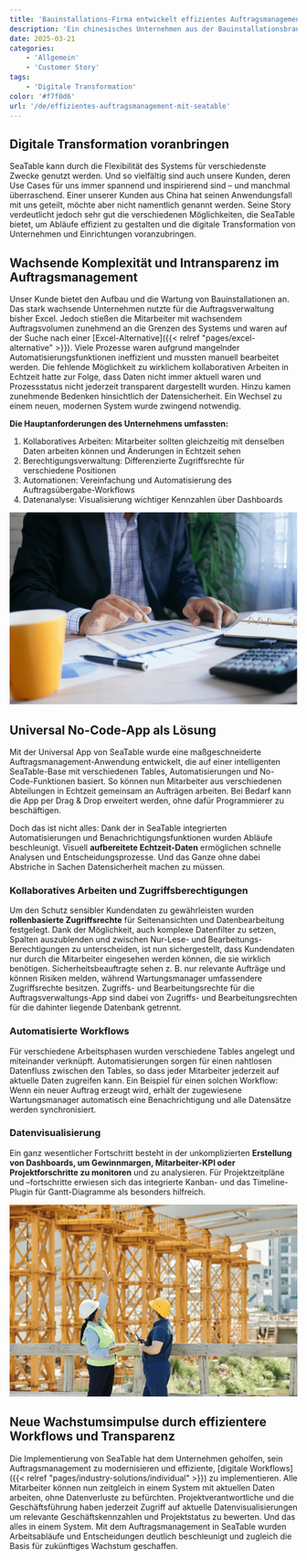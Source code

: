 ```yaml
---
title: 'Bauinstallations-Firma entwickelt effizientes Auftragsmanagement mit SeaTable'
description: 'Ein chinesisches Unternehmen aus der Bauinstallationsbranche hat mit SeaTable seine Auftragsverwaltung neu aufgesetzt und damit seine digitale Transformation erfolgreich vorangebracht. Entstanden ist ein hocheffizientes, modernes Management-System mit Universal App.'
date: 2025-03-21
categories:
    - 'Allgemein'
    - 'Customer Story'
tags:
    - 'Digitale Transformation'
color: '#f7f0d6'
url: '/de/effizientes-auftragsmanagement-mit-seatable'
---
```


## Digitale Transformation voranbringen

SeaTable kann durch die Flexibilität des Systems für verschiedenste Zwecke genutzt werden. Und so vielfältig sind auch unsere Kunden, deren Use Cases für uns immer spannend und inspirierend sind – und manchmal überraschend. Einer unserer Kunden aus China hat seinen Anwendungsfall mit uns geteilt, möchte aber nicht namentlich genannt werden. Seine Story verdeutlicht jedoch sehr gut die verschiedenen Möglichkeiten, die SeaTable bietet, um Abläufe effizient zu gestalten und die digitale Transformation von Unternehmen und Einrichtungen voranzubringen. 

## Wachsende Komplexität und Intransparenz im Auftragsmanagement

Unser Kunde bietet den Aufbau und die Wartung von Bauinstallationen an. Das stark wachsende Unternehmen nutzte für die Auftragsverwaltung bisher Excel. Jedoch stießen die Mitarbeiter mit wachsendem Auftragsvolumen zunehmend an die Grenzen des Systems und waren auf der Suche nach einer [Excel-Alternative]({{< relref "pages/excel-alternative" >}}). Viele Prozesse waren aufgrund mangelnder Automatisierungsfunktionen ineffizient und mussten manuell bearbeitet werden. Die fehlende Möglichkeit zu wirklichem kollaborativen Arbeiten in Echtzeit hatte zur Folge, dass Daten nicht immer aktuell waren und Prozessstatus nicht jederzeit transparent dargestellt wurden. Hinzu kamen zunehmende Bedenken hinsichtlich der Datensicherheit. Ein Wechsel zu einem neuen, modernen System wurde zwingend notwendig.     

**Die Hauptanforderungen des Unternehmens umfassten:**

1. Kollaboratives Arbeiten: Mitarbeiter sollten gleichzeitig mit denselben Daten arbeiten können und Änderungen in Echtzeit sehen
1. Berechtigungsverwaltung: Differenzierte Zugriffsrechte für verschiedene Positionen
1. Automationen: Vereinfachung und Automatisierung des Auftragsübergabe-Workflows
1. Datenanalyse: Visualisierung wichtiger Kennzahlen über Dashboards

![Universal No-Code-App - Tablet mit Statistiken](Customer-Story_CN_Datenvisualisierung.jpg)

## Universal No-Code-App als Lösung

Mit der Universal App von SeaTable wurde eine maßgeschneiderte Auftragsmanagement-Anwendung entwickelt, die auf einer intelligenten SeaTable-Base mit verschiedenen Tables, Automatisierungen und No-Code-Funktionen basiert. So können nun Mitarbeiter aus verschiedenen Abteilungen in Echtzeit gemeinsam an Aufträgen arbeiten. Bei Bedarf kann die App per Drag & Drop erweitert werden, ohne dafür Programmierer zu beschäftigen.

Doch das ist nicht alles: Dank der in SeaTable integrierten Automatisierungen und Benachrichtigungsfunktionen wurden Abläufe beschleunigt. Visuell **aufbereitete Echtzeit-Daten** ermöglichen schnelle Analysen und Entscheidungsprozesse. Und das Ganze ohne dabei Abstriche in Sachen Datensicherheit machen zu müssen.

### Kollaboratives Arbeiten und Zugriffsberechtigungen

Um den Schutz sensibler Kundendaten zu gewährleisten wurden **rollenbasierte Zugriffsrechte** für Seitenansichten und Datenbearbeitung festgelegt. Dank der Möglichkeit, auch komplexe Datenfilter zu setzen, Spalten auszublenden und zwischen Nur-Lese- und Bearbeitungs-Berechtigungen zu unterscheiden, ist nun sichergestellt, dass Kundendaten nur durch die Mitarbeiter eingesehen werden können, die sie wirklich benötigen. Sicherheitsbeauftragte sehen z. B. nur relevante Aufträge und können Risiken melden, während Wartungsmanager umfassendere Zugriffsrechte besitzen. Zugriffs- und Bearbeitungsrechte für die Auftragsverwaltungs-App sind dabei von Zugriffs- und Bearbeitungsrechten für die dahinter liegende Datenbank getrennt.

### Automatisierte Workflows

Für verschiedene Arbeitsphasen wurden verschiedene Tables angelegt und miteinander verknüpft. Automatisierungen sorgen für einen nahtlosen Datenfluss zwischen den Tables, so dass jeder Mitarbeiter jederzeit auf aktuelle Daten zugreifen kann. Ein Beispiel für einen solchen Workflow: Wenn ein neuer Auftrag erzeugt wird, erhält der zugewiesene Wartungsmanager automatisch eine Benachrichtigung und alle Datensätze werden synchronisiert.

### Datenvisualisierung

Ein ganz wesentlicher Fortschritt besteht in der unkomplizierten **Erstellung von Dashboards, um Gewinnmargen, Mitarbeiter-KPI oder Projektforschritte zu monitoren** und zu analysieren. Für Projektzeitpläne und –fortschritte erwiesen sich das integrierte Kanban- und das Timeline-Plugin für Gantt-Diagramme als besonders hilfreich.

![Baustelle planen mit Datenvisualisierung in SeaTable](Customer-Story_CN_Neue-Wachstumsimpulse.jpg)

## Neue Wachstumsimpulse durch effizientere Workflows und Transparenz

Die Implementierung von SeaTable hat dem Unternehmen geholfen, sein  Auftragsmanagement zu modernisieren und effiziente, [digitale Workflows]({{< relref "pages/industry-solutions/individual" >}}) zu implementieren. Alle Mitarbeiter können nun zeitgleich in einem System mit aktuellen Daten arbeiten, ohne Datenverluste zu befürchten. Projektverantwortliche und die Geschäftsführung haben jederzeit Zugriff auf aktuelle Datenvisualisierungen um relevante Geschäftskennzahlen und Projektstatus zu bewerten. Und das alles in einem System. Mit dem Auftragsmanagement in SeaTable wurden Arbeitsabläufe und Entscheidungen deutlich beschleunigt und zugleich die Basis für zukünftiges Wachstum geschaffen.